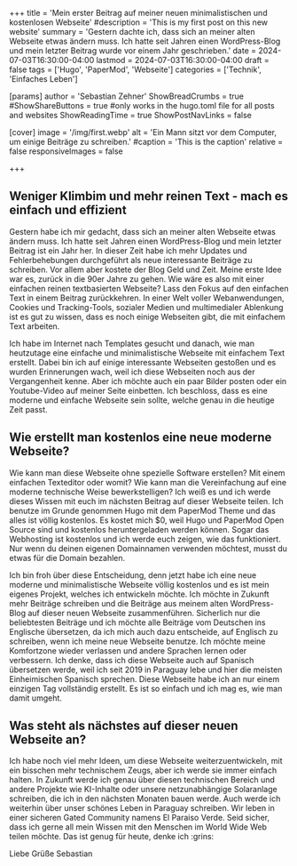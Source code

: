 +++
title = 'Mein erster Beitrag auf meiner neuen minimalistischen und kostenlosen Webseite'
#description = 'This is my first post on this new website'
summary = 'Gestern dachte ich, dass sich an meiner alten Webseite etwas ändern muss. Ich hatte seit Jahren einen WordPress-Blog und mein letzter Beitrag wurde vor einem Jahr geschrieben.'
date = 2024-07-03T16:30:00-04:00
lastmod = 2024-07-03T16:30:00-04:00
draft = false
tags = ['Hugo', 'PaperMod', 'Webseite']
categories = ['Technik', 'Einfaches Leben']

[params]
    author = 'Sebastian Zehner'
    ShowBreadCrumbs = true
    #ShowShareButtons = true #only works in the hugo.toml file for all posts and websites
    ShowReadingTime = true
    ShowPostNavLinks = false    

[cover]
    image = '/img/first.webp'
    alt = 'Ein Mann sitzt vor dem Computer, um einige Beiträge zu schreiben.'
    #caption = 'This is the caption'
    relative = false
    responsiveImages = false

+++

## Weniger Klimbim und mehr reinen Text - mach es einfach und effizient

Gestern habe ich mir gedacht, dass sich an meiner alten Webseite etwas ändern muss. Ich hatte seit Jahren einen WordPress-Blog und mein letzter Beitrag ist ein Jahr her. In dieser Zeit habe ich mehr Updates und Fehlerbehebungen durchgeführt als neue interessante Beiträge zu schreiben. Vor allem aber kostete der Blog Geld und Zeit. Meine erste Idee war es, zurück in die 90er Jahre zu gehen. Wie wäre es also mit einer einfachen reinen textbasierten Webseite? Lass den Fokus auf den einfachen Text in einem Beitrag zurückkehren. In einer Welt voller Webanwendungen, Cookies und Tracking-Tools, sozialer Medien und multimedialer Ablenkung ist es gut zu wissen, dass es noch einige Webseiten gibt, die mit einfachem Text arbeiten.

Ich habe im Internet nach Templates gesucht und danach, wie man heutzutage eine einfache und minimalistische Webseite mit einfachem Text erstellt. Dabei bin ich auf einige interessante Webseiten gestoßen und es wurden Erinnerungen wach, weil ich diese Webseiten noch aus der Vergangenheit kenne. Aber ich möchte auch ein paar Bilder posten oder ein Youtube-Video auf meiner Seite einbetten. Ich beschloss, dass es eine moderne und einfache Webseite sein sollte, welche genau in die heutige Zeit passt.

## Wie erstellt man kostenlos eine neue moderne Webseite?

Wie kann man diese Webseite ohne spezielle Software erstellen? Mit einem einfachen Texteditor oder womit? Wie kann man die Vereinfachung auf eine moderne technische Weise bewerkstelligen? Ich weiß es und ich werde dieses Wissen mit euch im nächsten Beitrag auf dieser Webseite teilen. Ich benutze im Grunde genommen Hugo mit dem PaperMod Theme und das alles ist völlig kostenlos. Es kostet mich $0, weil Hugo und PaperMod Open Source sind und kostenlos heruntergeladen werden können. Sogar das Webhosting ist kostenlos und ich werde euch zeigen, wie das funktioniert. Nur wenn du deinen eigenen Domainnamen verwenden möchtest, musst du etwas für die Domain bezahlen.

Ich bin froh über diese Entscheidung, denn jetzt habe ich eine neue moderne und minimalistische Webseite völlig kostenlos und es ist mein eigenes Projekt, welches ich entwickeln möchte. Ich möchte in Zukunft mehr Beiträge schreiben und die Beiträge aus meinem alten WordPress-Blog auf dieser neuen Webseite zusammenführen. Sicherlich nur die beliebtesten Beiträge und ich möchte alle Beiträge vom Deutschen ins Englische übersetzen, da ich mich auch dazu entscheide, auf Englisch zu schreiben, wenn ich meine neue Webseite benutze. Ich möchte meine Komfortzone wieder verlassen und andere Sprachen lernen oder verbessern. Ich denke, dass ich diese Webseite auch auf Spanisch übersetzen werde, weil ich seit 2019 in Paraguay lebe und hier die meisten Einheimischen Spanisch sprechen. Diese Webseite habe ich an nur einem einzigen Tag vollständig erstellt. Es ist so einfach und ich mag es, wie man damit umgeht.

## Was steht als nächstes auf dieser neuen Webseite an?

Ich habe noch viel mehr Ideen, um diese Webseite weiterzuentwickeln, mit ein bisschen mehr technischem Zeugs, aber ich werde sie immer einfach halten. In Zukunft werde ich genau über diesen technischen Bereich und andere Projekte wie KI-Inhalte oder unsere netzunabhängige Solaranlage schreiben, die ich in den nächsten Monaten bauen werde. Auch werde ich weiterhin über unser schönes Leben in Paraguay schreiben. Wir leben in einer sicheren Gated Community namens El Paraiso Verde. Seid sicher, dass ich gerne all mein Wissen mit den Menschen im World Wide Web teilen möchte. Das ist genug für heute, denke ich :grins:

Liebe Grüße
Sebastian